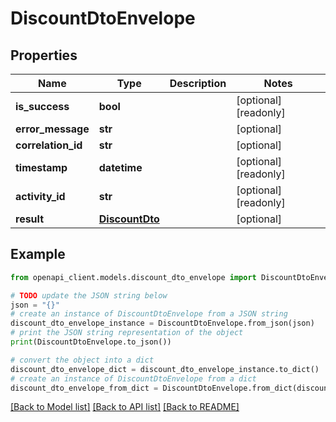 # DiscountDtoEnvelope


## Properties

Name | Type | Description | Notes
------------ | ------------- | ------------- | -------------
**is_success** | **bool** |  | [optional] [readonly] 
**error_message** | **str** |  | [optional] 
**correlation_id** | **str** |  | [optional] 
**timestamp** | **datetime** |  | [optional] [readonly] 
**activity_id** | **str** |  | [optional] [readonly] 
**result** | [**DiscountDto**](DiscountDto.md) |  | [optional] 

## Example

```python
from openapi_client.models.discount_dto_envelope import DiscountDtoEnvelope

# TODO update the JSON string below
json = "{}"
# create an instance of DiscountDtoEnvelope from a JSON string
discount_dto_envelope_instance = DiscountDtoEnvelope.from_json(json)
# print the JSON string representation of the object
print(DiscountDtoEnvelope.to_json())

# convert the object into a dict
discount_dto_envelope_dict = discount_dto_envelope_instance.to_dict()
# create an instance of DiscountDtoEnvelope from a dict
discount_dto_envelope_from_dict = DiscountDtoEnvelope.from_dict(discount_dto_envelope_dict)
```
[[Back to Model list]](../README.md#documentation-for-models) [[Back to API list]](../README.md#documentation-for-api-endpoints) [[Back to README]](../README.md)


